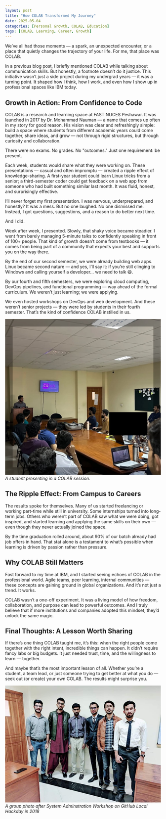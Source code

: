 ```yaml
---
layout: post
title: "How COLAB Transformed My Journey"
date: 2025-05-04
categories: [Personal Growth, COLAB, Education]
tags: [COLAB, Learning, Career, Growth]
---
```

We’ve all had those moments — a spark, an unexpected encounter, or a place that quietly changes the trajectory of your life. For me, that place was COLAB.

In a previous blog post, I briefly mentioned COLAB while talking about communication skills. But honestly, a footnote doesn’t do it justice. This initiative wasn’t just a side project during my undergrad years — it was a turning point. It shaped how I think, how I work, and even how I show up in professional spaces like IBM today.

## Growth in Action: From Confidence to Code

COLAB is a research and learning space at FAST NUCES Peshawar. It was launched in 2017 by Dr. Mohammad Nauman — a name that comes up often in my story for good reason. His vision was clear and refreshingly simple: build a space where students from different academic years could come together, share ideas, and grow — not through rigid structures, but through curiosity and collaboration.

There were no exams. No grades. No "outcomes." Just one requirement: be present.

Each week, students would share what they were working on. These presentations — casual and often impromptu — created a ripple effect of knowledge-sharing. A first-year student could learn Linux tricks from a senior; a third-semester coder could get feedback on a web app from someone who had built something similar last month. It was fluid, honest, and surprisingly effective.

I’ll never forget my first presentation. I was nervous, underprepared, and honestly? It was a mess. But no one laughed. No one dismissed me. Instead, I got questions, suggestions, and a reason to do better next time.

And I did.

Week after week, I presented. Slowly, that shaky voice became steadier. I went from barely managing 5-minute talks to confidently speaking in front of 100+ people. That kind of growth doesn’t come from textbooks — it comes from being part of a community that expects your best and supports you on the way there.

By the end of our second semester, we were already building web apps. Linux became second nature — and yes, I’ll say it: if you’re still clinging to Windows and calling yourself a developer... we need to talk 😄.

By our fourth and fifth semesters, we were exploring cloud computing, DevOps pipelines, and functional programming — way ahead of the formal curriculum. We weren’t just learning; we were applying.

We even hosted workshops on DevOps and web development. And these weren’t senior projects — they were led by students in their fourth semester. That’s the kind of confidence COLAB instilled in us.

![Student Presenting](../assets/img/colab-presentation.jpeg)  
*A student presenting in a COLAB session.*

## The Ripple Effect: From Campus to Careers

The results spoke for themselves. Many of us started freelancing or working part-time while still in university. Some internships turned into long-term jobs. Others who weren’t part of COLAB saw what we were doing, got inspired, and started learning and applying the same skills on their own — even though they never actually joined the space.

By the time graduation rolled around, about 90% of our batch already had job offers in hand. That stat alone is a testament to what’s possible when learning is driven by passion rather than pressure.

## Why COLAB Still Matters

Fast forward to my time at IBM, and I started seeing echoes of COLAB in the professional world. Agile teams, peer learning, internal communities — these concepts are gaining ground in global organizations. And it’s not just a trend. It works.

COLAB wasn’t a one-off experiment. It was a living model of how freedom, collaboration, and purpose can lead to powerful outcomes. And I truly believe that if more institutions and companies adopted this mindset, they’d unlock the same magic.


## Final Thoughts: A Lesson Worth Sharing

If there’s one thing COLAB taught me, it’s this: when the right people come together with the right intent, incredible things can happen. It didn’t require fancy labs or big budgets. It just needed trust, time, and the willingness to learn — together.

And maybe that’s the most important lesson of all. Whether you’re a student, a team lead, or just someone trying to get better at what you do — seek out (or create) your own COLAB. The results might surprise you.

![Celebration](../assets/img/team-celebration.jpg)  
*A group photo after System Adminstration Workshop on GitHub Local Hackday in 2018*

